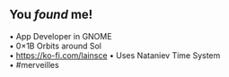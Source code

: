 ## You _found_ me!

• App Developer in GNOME  
• 0×1B Orbits around Sol  
• https://ko-fi.com/lainsce
• Uses Nataniev Time System  
• #merveilles
